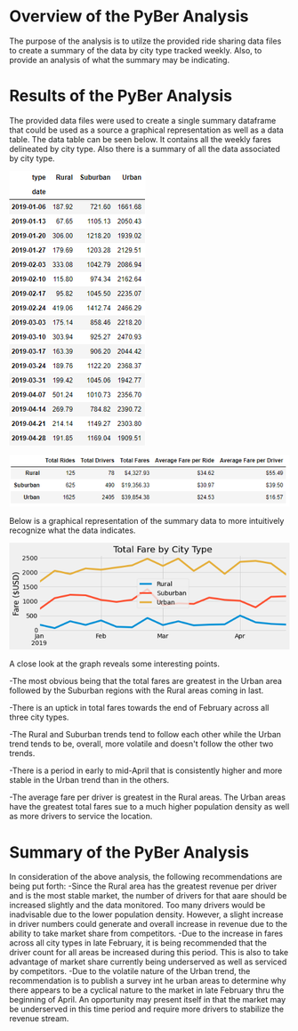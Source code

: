 # Overview of the PyBer Analysis
The purpose of the analysis is to utilze the provided ride sharing data files to create a summary of the data by city type tracked weekly. Also, to provide an analysis of what the summary may be indicating.
# Results of the PyBer Analysis
The provided data files were used to create a single summary dataframe that could be used as a source a graphical representation as well as a data table. The data table can be seen below. It contains all the weekly fares delineated by city type. Also there is a summary of all the data associated by city type.

![Ride Share Data Summary Table](/analysis/PyBer_fare_summary_data.png)

![Ride Share Data Summary Table](/analysis/PyBer_summary.png)

Below is a graphical representation of the summary data to more intuitively recognize what the data indicates.

![Ride Share Data Summary Table](/analysis/PyBer_fare_summary.png)

A close look at the graph reveals some interesting points. 

-The most obvious being that the total fares are greatest in the Urban area followed by the Suburban regions with the Rural areas coming in last.

-There is an uptick in total fares towards the end of February across all three city types. 

-The Rural and Suburban trends tend to follow each other while the Urban trend tends to be, overall, more volatile and doesn't follow the other two trends.

-There is a period in early to mid-April that is consistently higher and more stable in the Urban trend than in the others.

-The average fare per driver is greatest in the Rural areas. The Urban areas have the greatest total fares sue to a much higher population density as well as more drivers to service the location.

# Summary of the PyBer Analysis
In consideration of the above analysis, the following recommendations are being put forth:
-Since the Rural area has the greatest revenue per driver and is the most stable market, the number of drivers for that aare should be increased slightly and the data monitored. Too many drivers would be inadvisable due to the lower population density. However, a slight increase in driver numbers could generate and overall increase in revenue due to the ability to take market share from competitors.
-Due to the increase in fares across all city types in late February, it is being recommended that the driver count for all areas be increased during this period. This is also to take advantage of market share currently being underserved as well as serviced by competitors.
-Due to the volatile nature of the Urban trend, the recommendation is to publish a survey int he urban areas to determine why there appears to be a cyclical nature to the market in late February thru the beginning of April. An opportunity may present itself in that the market may be underserved in this time period and require more drivers to stabilize the revenue stream.



